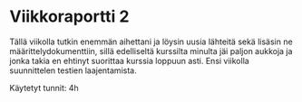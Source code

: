 # Viikkoraportti 2

Tällä viikolla tutkin enemmän aihettani ja löysin uusia lähteitä sekä lisäsin ne määrittelydokumenttiin, sillä edelliseltä kurssilta minulta jäi paljon aukkoja ja jonka takia en ehtinyt suorittaa kurssia loppuun asti. Ensi viikolla suunnittelen testien laajentamista.

Käytetyt tunnit: 4h
